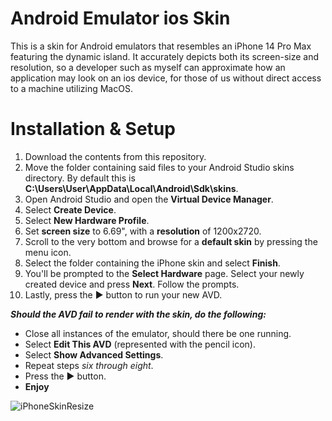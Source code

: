 # Android Emulator ios Skin
This is a skin for Android emulators that resembles an iPhone 14 Pro Max featuring the dynamic island.
It accurately depicts both its screen-size and resolution, so a developer such as myself can approximate 
how an application may look on an ios device, for those of us without direct access to a machine utilizing MacOS.

# Installation & Setup
1. Download the contents from this repository.
2. Move the folder containing said files to your Android Studio skins directory. By default this is **C:\Users\User\AppData\Local\Android\Sdk\skins**.
3. Open Android Studio and open the **Virtual Device Manager**.
4. Select **Create Device**.
5. Select **New Hardware Profile**.
6. Set **screen size** to 6.69", with a **resolution** of 1200x2720.
7. Scroll to the very bottom and browse for a **default skin** by pressing the menu icon.
8. Select the folder containing the iPhone skin and select **Finish**.
9. You'll be prompted to the **Select Hardware** page. Select your newly created device and press **Next**. Follow the prompts.
10. Lastly, press the ▶️ button to run your new AVD.

***Should the AVD fail to render with the skin, do the following:***
- Close all instances of the emulator, should there be one running.
- Select **Edit This AVD** (represented with the pencil icon).
- Select **Show Advanced Settings**.
- Repeat steps *six through eight*.
- Press the ▶️ button.
- **Enjoy**

![iPhoneSkinResize](https://user-images.githubusercontent.com/54683739/230979899-82b76938-8067-49ff-b1f2-7fa2b7e7fc1d.png)
